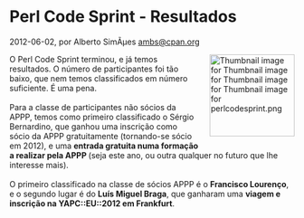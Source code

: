
# Perl Code Sprint - Resultados

 2012-06-02, por Alberto SimÃµes <ambs@cpan.org>

<img alt="Thumbnail image for Thumbnail image for Thumbnail image for Thumbnail image for perlcodesprint.png" src="%%BASE_URI%%imgs/perlcodesprint-thumb-150x145-34-thumb-150x145-35-thumb-150x145-36-thumb-150x145-37.png" class="mt-image-right" style="float: right; margin: 0 0 20px 20px;" height="145" width="150" /> <div>O Perl Code Sprint terminou, e já temos resultados. O número de participantes foi tão baixo, que nem temos classificados em número suficiente. É uma pena.<br /><br />Para a classe de participantes não sócios da APPP, temos como primeiro classificado o Sérgio Bernardino, que ganhou uma inscrição como sócio da APPP gratuitamente (tornando-se sócio em 2012), e uma <b>entrada gratuita numa formação a realizar pela APPP </b>(seja este ano, ou outra qualquer no futuro que lhe interesse mais).<br /><br />O primeiro classificado na classe de sócios APPP é o <b>Francisco Lourenço</b>, e o segundo lugar é do <b>Luís Miguel Braga</b>, que ganharam uma <b>viagem e inscrição na YAPC::EU::2012 em Frankfurt</b>.<br /></div>
